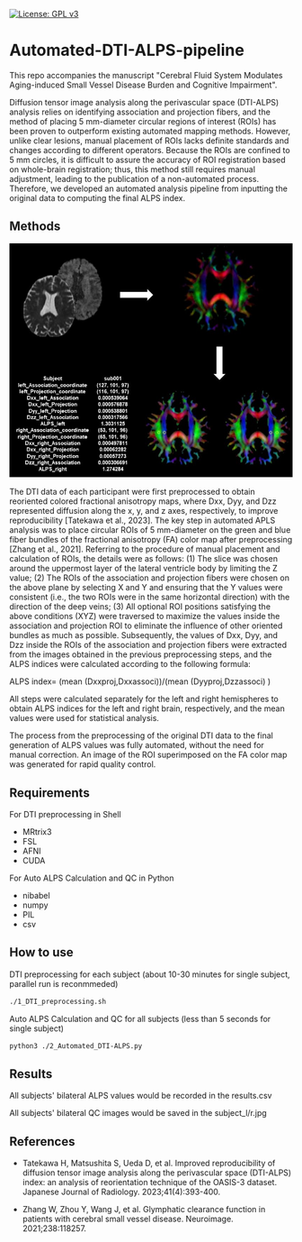 [![License: GPL v3](https://img.shields.io/badge/License-GPLv3-blue.svg)](https://www.gnu.org/licenses/gpl-3.0)
# Automated-DTI-ALPS-pipeline
This repo accompanies the manuscript "Cerebral Fluid System Modulates Aging-induced Small Vessel Disease Burden and Cognitive Impairment".

Diffusion tensor image analysis along the perivascular space (DTI-ALPS) analysis relies on identifying association and projection fibers, and the method of placing 5 mm-diameter circular regions of interest (ROIs) has been proven to outperform existing automated mapping methods. However, unlike clear lesions, manual placement of ROIs lacks definite standards and changes according to different operators. Because the ROIs are confined to 5 mm circles, it is difficult to assure the accuracy of ROI registration based on whole-brain registration; thus, this method still requires manual adjustment, leading to the publication of a non-automated process. Therefore, we developed an automated analysis pipeline from inputting the original data to computing the final ALPS index.

## Methods
![](https://github.com/Winniework/Automated-DTI-ALPS-pipeline/blob/main/figure.jpg)

The DTI data of each participant were first preprocessed to obtain reoriented colored fractional anisotropy maps, where Dxx, Dyy, and Dzz represented diffusion along the x, y, and z axes, respectively, to improve reproducibility [Tatekawa et al., 2023]. The key step in automated APLS analysis was to place circular ROIs of 5 mm-diameter on the green and blue fiber bundles of the fractional anisotropy (FA) color map after preprocessing [Zhang et al., 2021]. Referring to the procedure of manual placement and calculation of ROIs, the details were as follows: (1) The slice was chosen around the uppermost layer of the lateral ventricle body by limiting the Z value; (2) The ROIs of the association and projection fibers were chosen on the above plane by selecting X and Y and ensuring that the Y values were consistent (i.e., the two ROIs were in the same horizontal direction) with the direction of the deep veins; (3) All optional ROI positions satisfying the above conditions (XYZ) were traversed to maximize the values inside the association and projection ROI to eliminate the influence of other oriented bundles as much as possible. Subsequently, the values of Dxx, Dyy, and Dzz inside the ROIs of the association and projection fibers were extracted from the images obtained in the previous preprocessing steps, and the ALPS indices were calculated according to the following formula: 

ALPS index=  (mean (Dxxproj,Dxxassoci))/(mean (Dyyproj,Dzzassoci) )

All steps were calculated separately for the left and right hemispheres to obtain ALPS indices for the left and right brain, respectively, and the mean values were used for statistical analysis.

The process from the preprocessing of the original DTI data to the final generation of ALPS values was fully automated, without the need for manual correction. An image of the ROI superimposed on the FA color map was generated for rapid quality control.

## Requirements
For DTI preprocessing in Shell
* MRtrix3
* FSL
* AFNI
* CUDA

For Auto ALPS Calculation and QC in Python
* nibabel
* numpy
* PIL
* csv

## How to use
DTI preprocessing for each subject (about 10-30 minutes for single subject, parallel run is reconmmeded)
```sh
./1_DTI_preprocessing.sh
```

Auto ALPS Calculation and QC for all subjects  (less than 5 seconds for single subject)
```sh
python3 ./2_Automated_DTI-ALPS.py
```
## Results
All subjects' bilateral ALPS values would be recorded in the results.csv

All subjects' bilateral QC images would be saved in the subject_l/r.jpg

## References
* Tatekawa H, Matsushita S, Ueda D, et al. Improved reproducibility of diffusion tensor image analysis along the perivascular space (DTI-ALPS) index: an analysis of reorientation technique of the OASIS-3 dataset. Japanese Journal of Radiology. 2023;41(4):393-400.

* Zhang W, Zhou Y, Wang J, et al. Glymphatic clearance function in patients with cerebral small vessel disease. Neuroimage. 2021;238:118257.
